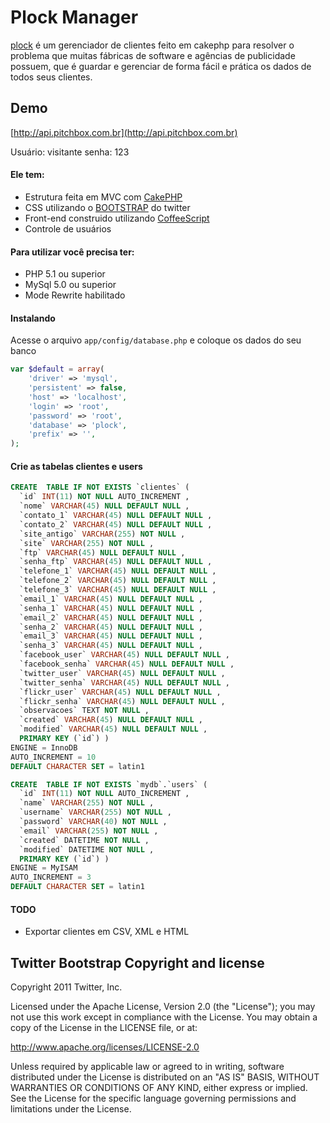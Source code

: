 # Plock Manager
[plock](https://github.com/hugodias/) é um gerenciador de clientes feito em cakephp para resolver o problema que muitas fábricas de software e agências de publicidade possuem, que é guardar e gerenciar de forma fácil e prática os dados de todos seus clientes.



Demo
-----
[http://api.pitchbox.com.br](http://api.pitchbox.com.br)

Usuário: visitante
senha: 123


#### Ele tem:

* Estrutura feita em MVC com [CakePHP](http://cakephp.org/)
* CSS utilizando o [BOOTSTRAP](http://twitter.github.com/bootstrap/) do twitter
* Front-end construido utilizando [CoffeeScript](http://jashkenas.github.com/coffee-script/)
* Controle de usuários

#### Para utilizar você precisa ter:
* PHP 5.1 ou superior
* MySql 5.0 ou superior
* Mode Rewrite habilitado


#### Instalando

Acesse o arquivo `app/config/database.php` e coloque os dados do seu banco

``` php
var $default = array(
	'driver' => 'mysql',
	'persistent' => false,
	'host' => 'localhost',
	'login' => 'root',
	'password' => 'root',
	'database' => 'plock',
	'prefix' => '',
);
```

#### Crie as tabelas clientes e users
``` sql
CREATE  TABLE IF NOT EXISTS `clientes` (
  `id` INT(11) NOT NULL AUTO_INCREMENT ,
  `nome` VARCHAR(45) NULL DEFAULT NULL ,
  `contato_1` VARCHAR(45) NULL DEFAULT NULL ,
  `contato_2` VARCHAR(45) NULL DEFAULT NULL ,
  `site_antigo` VARCHAR(255) NOT NULL ,
  `site` VARCHAR(255) NOT NULL ,
  `ftp` VARCHAR(45) NULL DEFAULT NULL ,
  `senha_ftp` VARCHAR(45) NULL DEFAULT NULL ,
  `telefone_1` VARCHAR(45) NULL DEFAULT NULL ,
  `telefone_2` VARCHAR(45) NULL DEFAULT NULL ,
  `telefone_3` VARCHAR(45) NULL DEFAULT NULL ,
  `email_1` VARCHAR(45) NULL DEFAULT NULL ,
  `senha_1` VARCHAR(45) NULL DEFAULT NULL ,
  `email_2` VARCHAR(45) NULL DEFAULT NULL ,
  `senha_2` VARCHAR(45) NULL DEFAULT NULL ,
  `email_3` VARCHAR(45) NULL DEFAULT NULL ,
  `senha_3` VARCHAR(45) NULL DEFAULT NULL ,
  `facebook_user` VARCHAR(45) NULL DEFAULT NULL ,
  `facebook_senha` VARCHAR(45) NULL DEFAULT NULL ,
  `twitter_user` VARCHAR(45) NULL DEFAULT NULL ,
  `twitter_senha` VARCHAR(45) NULL DEFAULT NULL ,
  `flickr_user` VARCHAR(45) NULL DEFAULT NULL ,
  `flickr_senha` VARCHAR(45) NULL DEFAULT NULL ,
  `observacoes` TEXT NOT NULL ,
  `created` VARCHAR(45) NULL DEFAULT NULL ,
  `modified` VARCHAR(45) NULL DEFAULT NULL ,
  PRIMARY KEY (`id`) )
ENGINE = InnoDB
AUTO_INCREMENT = 10
DEFAULT CHARACTER SET = latin1
```

``` sql
CREATE  TABLE IF NOT EXISTS `mydb`.`users` (
  `id` INT(11) NOT NULL AUTO_INCREMENT ,
  `name` VARCHAR(255) NOT NULL ,
  `username` VARCHAR(255) NOT NULL ,
  `password` VARCHAR(40) NOT NULL ,
  `email` VARCHAR(255) NOT NULL ,
  `created` DATETIME NOT NULL ,
  `modified` DATETIME NOT NULL ,
  PRIMARY KEY (`id`) )
ENGINE = MyISAM
AUTO_INCREMENT = 3
DEFAULT CHARACTER SET = latin1
```

#### TODO
* Exportar clientes em CSV, XML e HTML


Twitter Bootstrap Copyright and license
---------------------

Copyright 2011 Twitter, Inc.

Licensed under the Apache License, Version 2.0 (the "License");
you may not use this work except in compliance with the License.
You may obtain a copy of the License in the LICENSE file, or at:

   http://www.apache.org/licenses/LICENSE-2.0

Unless required by applicable law or agreed to in writing, software
distributed under the License is distributed on an "AS IS" BASIS,
WITHOUT WARRANTIES OR CONDITIONS OF ANY KIND, either express or implied.
See the License for the specific language governing permissions and
limitations under the License.

